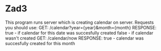 # Zad3

This program runs server which is creating calendar on server. 
Requests you should use: 
GET: /calendar?year={year}&month={month} RESPONSE: 
true - if calendar for this date was succesfully created 
false - if calendar wasn't created 
GET: /calendar/now RESPONSE: 
true - calendar was succesfully created for this month